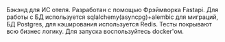 Бэкэнд для ИС отеля.
Разработан с помощью Фрэймворка Fastapi.
Для работы с БД используется sqlalchemy(asyncpg)+alembic для миграций, БД Postgres, для кэширования используется Redis.
Тесты покрывают всю бизнес логику.
Для запуска воспользуйтесь docker'ом.
